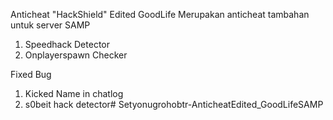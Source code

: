 Anticheat "HackShield" Edited  GoodLife
Merupakan anticheat tambahan untuk server SAMP
1. Speedhack Detector
2. Onplayerspawn Checker

Fixed Bug
1. Kicked Name in chatlog
2. s0beit hack detector# Setyonugrohobtr-AnticheatEdited_GoodLifeSAMP
